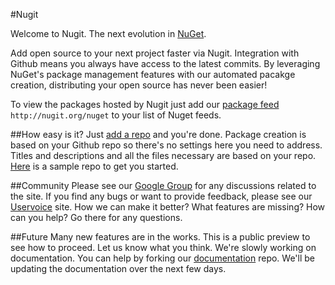 #Nugit

Welcome to Nugit. The next evolution in [NuGet](http://nuget.org).

Add open source to your next project faster via Nugit. 
Integration with Github means you always have access to the latest commits. 
By leveraging NuGet's package management features with our automated pacakge creation, distributing your open source has never been easier!

To view the packages hosted by Nugit just add our [package feed](/help/add-feed) `http://nugit.org/nuget` to your list of Nuget feeds.

##How easy is it?
Just [add a repo](/user/repos) and you're done.
Package creation is based on your Github repo so there's no settings here you need to address.
Titles and descriptions and all the files necessary are based on your repo. 
[Here](http://github.com/Buildstarted/Nugit-Sample-Project) is a sample repo to get you started.

##Community
Please see our [Google Group](http://groups.google.com/group/nugit/) for any discussions related to the site.
If you find any bugs or want to provide feedback, please see our [Uservoice](https://Nugit.uservoice.com/) site.
How we can make it better? 
What features are missing? 
How can you help? 
Go there for any questions.

##Future
Many new features are in the works. 
This is a public preview to see how to proceed. 
Let us know what you think. 
We're slowly working on documentation. 
You can help by forking our [documentation](https://github.com/Buildstarted/Nugit-Documentation) repo.
We'll be updating the documentation over the next few days.